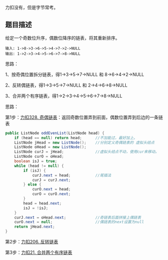 力扣没有，但是字节常考。



## 题目描述

给定一个奇数位升序，偶数位降序的链表，将其重新排序。

```text
输入: 1->8->3->6->5->4->7->2->NULL
输出: 1->2->3->4->5->6->7->8->NULL
```

思路：

1、按奇偶位置拆分链表，得1->3->5->7->NULL 和 8->6->4->2->NULL

2、反转偶链表，得1->3->5->7->NULL 和 2->4->6->8->NULL

3、合并两个有序链表，得1->2->3->4->5->6->7->8->NULL

思路：

第1步：[力扣328. 奇偶链表](https://link.zhihu.com/?target=https%3A//leetcode-cn.com/problems/odd-even-linked-list/)：返回奇数位置弄到前面，偶数位置弄到后边的一条链表

```java
public ListNode oddEvenList(ListNode head) {
    if (head == null) return head;		//不加能过，最好加上。
    ListNode jHead = new ListNode();	//分别定义奇偶链表的 虚拟头结点
    ListNode oHead = new ListNode();
    ListNode curJ = jHead;				//虚拟头结点不动，使用cur来移动。
    ListNode curO = oHead;
    boolean isJ = true;
    while (head != null) {
        if (isJ) {
            curJ.next = head;		 	//尾插法
            curJ = curJ.next;
        } else {
            curO.next = head;
            curO = curO.next;
        }
        head = head.next;
        isJ = !isJ;
    }
    curJ.next = oHead.next;				//奇链表后面拼接上偶链表
    curO.next = null;					//偶链表的next设置为null
    return jHead.next;
}
```

第2步：[力扣206. 反转链表](https://link.zhihu.com/?target=https%3A//leetcode-cn.com/problems/reverse-linked-list/)

第3步：[力扣21. 合并两个有序链表](https://link.zhihu.com/?target=https%3A//leetcode-cn.com/problems/merge-two-sorted-lists/)



